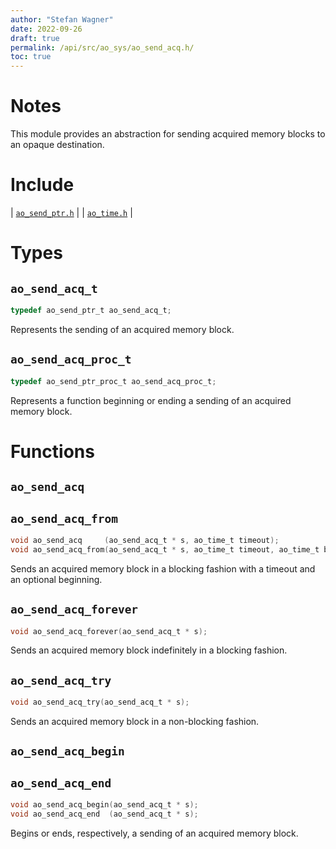 ```yaml
---
author: "Stefan Wagner"
date: 2022-09-26
draft: true
permalink: /api/src/ao_sys/ao_send_acq.h/
toc: true
---
```


# Notes

This module provides an abstraction for sending acquired memory blocks to an opaque destination.

# Include

| [`ao_send_ptr.h`](ao_send_ptr.h.md) |
| [`ao_time.h`](ao_time.h.md) |

# Types

## `ao_send_acq_t`

```c
typedef ao_send_ptr_t ao_send_acq_t;
```

Represents the sending of an acquired memory block.

## `ao_send_acq_proc_t`

```c
typedef ao_send_ptr_proc_t ao_send_acq_proc_t;
```

Represents a function beginning or ending a sending of an acquired memory block.

# Functions

## `ao_send_acq`
## `ao_send_acq_from`

```c
void ao_send_acq     (ao_send_acq_t * s, ao_time_t timeout);
void ao_send_acq_from(ao_send_acq_t * s, ao_time_t timeout, ao_time_t beginning);
```

Sends an acquired memory block in a blocking fashion with a timeout and an optional beginning.

## `ao_send_acq_forever`

```c
void ao_send_acq_forever(ao_send_acq_t * s);
```

Sends an acquired memory block indefinitely in a blocking fashion.

## `ao_send_acq_try`

```c
void ao_send_acq_try(ao_send_acq_t * s);
```

Sends an acquired memory block in a non-blocking fashion.

## `ao_send_acq_begin`
## `ao_send_acq_end`

```c
void ao_send_acq_begin(ao_send_acq_t * s);
void ao_send_acq_end  (ao_send_acq_t * s);
```

Begins or ends, respectively, a sending of an acquired memory block.
